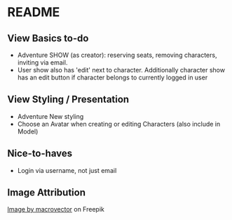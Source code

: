 # README

## View Basics to-do
* Adventure SHOW (as creator): reserving seats, removing characters, inviting via email.
* User show also has 'edit' next to character. Additionally character show has an edit button if character belongs to currently logged in user 

## View Styling / Presentation
* Adventure New styling
* Choose an Avatar when creating or editing Characters (also include in Model)

## Nice-to-haves
* Login via username, not just email

## Image Attribution
<a href="https://www.freepik.com/free-vector/computer-games-colorful-elements-cartoon-set_4282638.htm#query=pixel%20art%20dungeon&position=16&from_view=search&track=ais">Image by macrovector</a> on Freepik
